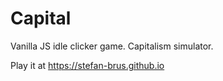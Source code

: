 # Capital

Vanilla JS idle clicker game. Capitalism simulator.

Play it at https://stefan-brus.github.io
